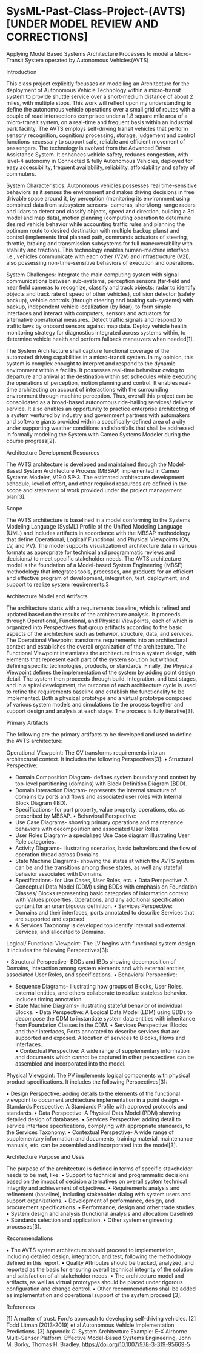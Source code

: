 # SysML-Past-Class-Project-(AVTS) [UNDER MODEL REVIEW AND CORRECTIONS]

Applying Model Based Systems Architecture Processes to model a Micro-Transit System operated by Autonomous Vehicles(AVTS)

Introduction

This class project explicitly focusses on modelling an Architecture for the deployment of Autonomous Vehicle Technology within a micro-transit system to provide shuttle service over a short-medium distance of about 2 miles, with multiple stops. This work will reflect upon my understanding to define the autonomous vehicle operations over a small grid of routes with a couple of road intersections comprised under a 1.8 square mile area of a micro-transit system, on a real-time and frequent basis within an industrial park facility. The AVTS employs self-driving transit vehicles that perform sensory recognition, cognition/ processing, storage, judgement and control functions necessary to support safe, reliable and efficient movement of passengers. The technology is evolved from the Advanced Driver Assistance System. It enhances vehicle safety, reduces congestion, with level-4 autonomy in Connected & fully Autonomous Vehicles, deployed for easy accessibility, frequent availability, reliability, affordability and safety of commuters.

System Characteristics: Autonomous vehicles possesses real time-sensitive behaviors as it senses the environment and makes driving decisions in free drivable space around it, by perception (monitoring its environment using combined data from subsystem sensors- cameras, short/long-range radars and lidars to detect and classify objects, speed and direction, building a 3d model and map data), motion planning (computing operation to determine desired vehicle behavior while accounting traffic rules and planning the optimum route to desired destination with multiple backup plans) and control (implements final planned path, commands actuators of steering, throttle, braking and transmission subsystems for full maneuverability with stability and traction). This technology enables human-machine interface i.e., vehicles communicate with each other (V2V) and infrastructure (V2I), also possessing non-time-sensitive behaviors of execution and operations.

System Challenges: Integrate the main computing system with signal communications between sub-systems, perception sensors (far-field and near field cameras to recognize, classify and track objects; radar to identify objects and track rate of speed of other vehicles), collision detector (safety backup), vehicle controls (through steering and braking sub-systems) with backup, independent vehicle localization (by lidar), to form simple interfaces and interact with computers, sensors and actuators for alternative operational measures. Detect traffic signals and respond to traffic laws by onboard sensors against map data. Deploy vehicle health monitoring strategy for diagnostics integrated across systems within, to determine vehicle health and perform fallback maneuvers when needed[1].

The System Architecture shall capture functional coverage of the automated driving capabilities in a micro-transit system. In my opinion, this system is complex enought to interpret and respond to the dynamic environment within a facility. It possesses real-time behaviour owing to departure and arrival at the destination within set schedules while executing the operations of perception, motion planning and control. It enables real-time architecting on account of interactions with the surrounding environment through machine perception. Thus, overall this project can be consolidated as a broad-based autonomous ride-hailing services/ delivery service. It also enables an opportunity to practice enterprise architecting of a system ventured by industry and government partners with automakers and software giants provided within a specifically-defined area of a city under supporting weather conditions and shortfalls that shall be addressed in formally modeling the System with Cameo Systems Modeler during the course progress[2].

Architecture Development Resources

The AVTS architecture is developed and maintained through the Model-Based System Architecture Process (MBSAP) implemented in Cameo Systems Modeler, V19.0 SP-3. The estimated architecture development schedule, level of effort, and other required resources are defined in the scope and statement of work provided under the project management plan[3].

Scope

The AVTS architecture is baselined in a model conforming to the Systems Modeling Language (SysML) Profile of the Unified Modeling Language (UML) and includes artifacts in accordance with the MBSAP methodology that define Operational, Logical/ Functional, and Physical Viewpoints (OV, LV, and PV). The model supports visualization of architecture data in various formats as appropriate for technical and programmatic reviews and decisions/ to meet specific stakeholder needs. The AVTS architecture model is the foundation of a Model-based System Engineering (MBSE) methodology that integrates tools, processes, and products for an efficient and effective program of development, integration, test, deployment, and support to realize system requirements.3

Architecture Model and Artifacts

The architecture starts with a requirements baseline, which is refined and updated based on the results of the architecture analysis. It proceeds through Operational, Functional, and Physical Viewpoints, each of which is organized into Perspectives that group artifacts according to the basic aspects of the architecture such as behavior, structure, data, and services. The Operational Viewpoint transforms requirements into an architectural context and establishes the overall organization of the architecture. The Functional Viewpoint instantiates the architecture into a system design, with elements that represent each part of the system solution but without defining specific technologies, products, or standards. Finally, the Physical Viewpoint defines the implementation of the system by adding point design detail. The system then proceeds through build, integration, and test stages, and in a spiral development, the outcome of each architecture cycle is used to refine the requirements baseline and establish the functionality to be implemented. Both a physical prototype and a virtual prototype composed of various system models and simulations tie the process together and support design and analysis at each stage. The process is fully iterative[3].

Primary Artifacts

The following are the primary artifacts to be developed and used to define the AVTS architecture:

Operational Viewpoint: The OV transforms requirements into an architectural context. It includes the following Perspectives[3]:
•	Structural Perspective:
-	Domain Composition Diagram- defines system boundary and context by top-level partitioning (domains) with Block Definition Diagram (BDD).
-	Domain Interaction Diagram- represents the internal structure of domains by ports and flows and associated user roles with Internal Block Diagram (IBD).
-	Specifications- for part property, value property, operations, etc. as prescribed by MBSAP.
•	Behavioral Perspective:
-	Use Case Diagrams- showing primary operations and maintenance behaviors with decomposition and associated User Roles.
-	User Roles Diagram- a specialized Use Case diagram illustrating User Role categories.
-	Activity Diagrams- illustrating scenarios, basic behaviors and the flow of operation thread across Domains.
-	State Machine Diagrams- showing the states at which the AVTS system can be and the transitions among those states, as well any stateful behavior associated with Domains.
-	Specifications- for Use Cases, User Roles, etc.
•	Data Perspective: A Conceptual Data Model (CDM) using BDDs with emphasis on Foundation Classes/ Blocks representing basic categories of information content with Values properties, Operations, and any additional specification content for an unambiguous definition.
•	Services Perspective:
-	Domains and their interfaces, ports annotated to describe Services that are supported and exposed.
-	A Services Taxonomy is developed top identify internal and external Services, and allocated to Domains.

Logical/ Functional Viewpoint: The LV begins with functional system design. It includes the following Perspectives[3]:

•	Structural Perspective- BDDs and IBDs showing decomposition of Domains, interaction among system elements and with external entities, associated User Roles, and specifications.
•	Behavioral Perspective:
-	Sequence Diagrams- illustrating how groups of Blocks, User Roles, external entities, and others collaborate to realize stateless behavior. Includes timing annotation.
-	State Machine Diagrams- illustrating stateful behavior of individual Blocks.
•	Data Perspective: A Logical Data Model (LDM) using BDDs to decompose the CDM to instantiate system data entities with inheritance from Foundation Classes in the CDM.
•	Services Perspective: Blocks and their interfaces, Ports annotated to describe services that are supported and exposed. Allocation of services to Blocks, Flows and Interfaces.    
•	Contextual Perspective: A wide range of supplementary information and documents which cannot be captured in other perspectives can be assembled and incorporated into the model.

Physical Viewpoint: The PV implements logical components with physical product specifications. It includes the following Perspectives[3]:

•	Design Perspective: adding details to the elements of the functional viewpoint to document architecture implementation in a point design.
•	Standards Perspective: A Standards Profile with approved protocols and standards.
•	Data Perspective: A Physical Data Model (PDM) showing detailed design of databases.
•	Services Perspective: adding detail to service interface specifications, complying with appropriate standards, to the Services Taxonomy.
•	Contextual Perspective- A wide range of supplementary information and documents, training material, maintenance manuals, etc. can be assembled and incorporated into the model[3].

Architecture Purpose and Uses

The purpose of the architecture is defined in terms of specific stakeholder needs to be met, like:
•	Support to technical and programmatic decisions based on the impact of decision alternatives on overall system technical integrity and achievement of objectives.
•	Requirements analysis and refinement (baseline), including stakeholder dialog with system users and support organizations.
•	Development of performance, design, and procurement specifications.
•	Performance, design and other trade studies.
•	System design and analysis (functional analysis and allocation/ baseline)
•	Standards selection and application.
•	Other system engineering processes[3].

Recommendations

•	The AVTS system architecture should proceed to implementation, including detailed design, integration, and test, following the methodology defined in this report.
•	Quality Attributes should be tracked, analyzed, and reported as the basis for ensuring overall technical integrity of the solution and satisfaction of all stakeholder needs.
•	The architecture model and artifacts, as well as virtual prototypes should be placed under rigorous configuration and change control.
•	Other recommendations shall be added as implementation and operational support of the system proceed [3].

References

[1] A matter of trust. Ford’s approach to developing self-driving vehicles.
[2] Todd Litman (2013-2019) et al Autonomous Vehicle Implementation Predictions.
[3] Appendix C: System Architecture Example: E-X Airborne Multi-Sensor Platform. Effective Model-Based Systems Engineering, John M. Borky, Thomas H. Bradley. https://doi.org/10.1007/978-3-319-95669-5
